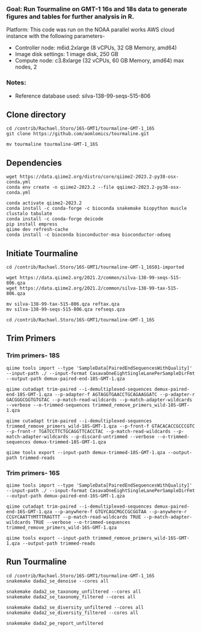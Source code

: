 ### Goal: Run Tourmaline on GMT-1 16s and 18s data to generate figures and tables for further analysis in R. 

Platform: 
This code was run on the NOAA parallel works AWS cloud instance with the following parameters- 
* Controller node: m6id.2xlarge (8 vCPUs, 32 GB Memory, amd64) 
* Image disk settings: 1 image disk, 250 GB
* Compute node: c3.8xlarge (32 vCPUs, 60 GB Memory, amd64) max nodes, 2

### Notes:
* Reference database used: silva-138-99-seqs-515-806

## Clone directory
```
cd /contrib/Rachael.Storo/16S-GMT1/tourmaline-GMT-1_16S
git clone https://github.com/aomlomics/tourmaline.git

mv tourmaline tourmaline-GMT-1_16S
```

## Dependencies

```
wget https://data.qiime2.org/distro/core/qiime2-2023.2-py38-osx-conda.yml
conda env create -n qiime2-2023.2 --file qqiime2-2023.2-py38-osx-conda.yml
```
```
conda activate qiime2-2023.2
conda install -c conda-forge -c bioconda snakemake biopython muscle clustalo tabulate
conda install -c conda-forge deicode
pip install empress
qiime dev refresh-cache
conda install -c bioconda bioconductor-msa bioconductor-odseq
```

## Initiate Tourmaline
```
cd /contrib/Rachael.Storo/16S-GMT1/tourmaline-GMT-1_16S01-imported
```
```
wget https://data.qiime2.org/2021.2/common/silva-138-99-seqs-515-806.qza
wget https://data.qiime2.org/2021.2/common/silva-138-99-tax-515-806.qza
```
```
mv silva-138-99-tax-515-806.qza reftax.qza
mv silva-138-99-seqs-515-806.qza refseqs.qza
```
```
cd /contrib/Rachael.Storo/16S-GMT1/tourmaline-GMT-1_16S
```
## Trim Primers

### Trim primers- 18S
``` 
qiime tools import --type 'SampleData[PairedEndSequencesWithQuality]' --input-path ./ --input-format CasavaOneEightSingleLanePerSampleDirFmt --output-path demux-paired-end-18S-GMT-1.qza

qiime cutadapt trim-paired --i-demultiplexed-sequences demux-paired-end-18S-GMT-1.qza --p-adapter-f AGTAGGTGAACCTGCAGAAGGATC --p-adapter-r GACGGGCGGTGTGTAC --p-match-read-wildcards --p-match-adapter-wildcards --verbose --o-trimmed-sequences trimmed_remove_primers_wild-18S-GMT-1.qza

qiime cutadapt trim-paired --i-demultiplexed-sequences trimmed_remove_primers_wild-18S-GMT-1.qza --p-front-f GTACACACCGCCCGTC --p-front-r TGATCCTTCTGCAGGTTCACCTAC --p-match-read-wildcards --p-match-adapter-wildcards --p-discard-untrimmed --verbose --o-trimmed-sequences demux-trimmed-18S-GMT-1.qza

qiime tools export --input-path demux-trimmed-18S-GMT-1.qza --output-path trimmed-reads
```

### Trim primers- 16S
``` 
qiime tools import --type 'SampleData[PairedEndSequencesWithQuality]' --input-path ./ --input-format CasavaOneEightSingleLanePerSampleDirFmt --output-path demux-paired-end-16S-GMT-1.qza

qiime cutadapt trim-paired --i-demultiplexed-sequences demux-paired-end-16S-GMT-1.qza --p-anywhere-f GTGYCAGCMGCCGCGGTAA --p-anywhere-r CCGYCAATTYMTTTRAGTTT --p-match-read-wildcards TRUE --p-match-adapter-wildcards TRUE --verbose --o-trimmed-sequences trimmed_remove_primers_wild-16S-GMT-1.qza

qiime tools export --input-path trimmed_remove_primers_wild-16S-GMT-1.qza --output-path trimmed-reads
```

## Run Tourmaline

```
cd /contrib/Rachael.Storo/16S-GMT1/tourmaline-GMT-1_16S
snakemake dada2_se_denoise --cores all
```
```
snakemake dada2_se_taxonomy_unfiltered --cores all
snakemake dada2_se_taxonomy_filtered --cores all
```
```
snakemake dada2_se_diversity_unfiltered --cores all
snakemake dada2_se_diversity_filtered --cores all
```
```
snakemake dada2_pe_report_unfiltered

```












